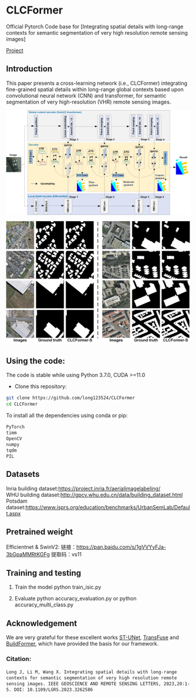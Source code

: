 # CLCFormer

Official Pytorch Code base for [Integrating spatial details with long-range contexts for semantic segmentation of very high resolution remote sensing images]

[Project](https://github.com/long123524/CLCFormer)

## Introduction

This paper presents a cross-learning network (i.e., CLCFormer) integrating fine-grained spatial details within long-range global contexts based upon convolutional neural network (CNN) and transformer, for semantic segmentation of very high-resolution (VHR) remote sensing images. 

<p align="center">
  <img src="imgs/CLCFormer.jpg" width="800"/>
</p>

<p align="center">
  <img src="imgs/building_result.jpg" width="800"/>
</p>

## Using the code:

The code is stable while using Python 3.7.0, CUDA >=11.0

- Clone this repository:
```bash
git clone https://github.com/long123524/CLCFormer
cd CLCFormer
```

To install all the dependencies using conda or pip:

```
PyTorch
timm
OpenCV
numpy
tqdm
PIL
```

## Datasets

Inria building dataset:https://project.inria.fr/aerialimagelabeling/   
WHU building dataset:http://gpcv.whu.edu.cn/data/building_dataset.html
Potsdam dataset:https://www.isprs.org/education/benchmarks/UrbanSemLab/Default.aspx

## Pretrained weight
Efficientnet & SwinV2: 链接：https://pan.baidu.com/s/1gVVYyFJa-3bGpaMMRtKGFg 提取码：vs11 

## Training and testing
1. Train the model
python train_isic.py

2. Evaluate 
python accuracy_evaluation.py or python accuracy_multi_class.py

## Acknowledgement
We are very grateful for these excellent works [ST-UNet](https://github.com/XinnHe/ST-UNet), [TransFuse](https://github.com/Rayicer/TransFuse) and [BuildFormer](https://github.com/WangLibo1995/BuildFormer), which have provided the basis for our framework.

### Citation:
```
Long J, Li M, Wang X. Integrating spatial details with long-range contexts for semantic segmentation of very high resolution remote sensing images. IEEE GEOSCIENCE AND REMOTE SENSING LETTERS, 2023,20:1-5. DOI: 10.1109/LGRS.2023.3262586
```
